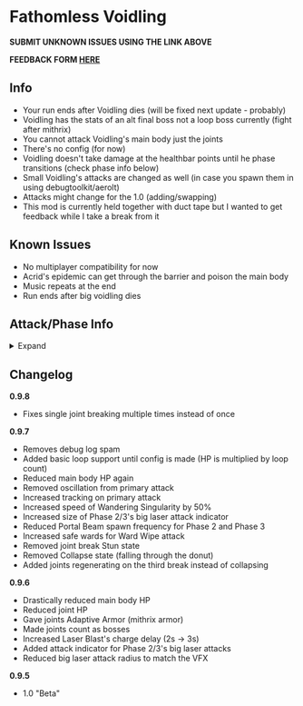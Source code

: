 # Fathomless Voidling

**SUBMIT UNKNOWN ISSUES USING THE LINK ABOVE**

**FEEDBACK FORM [HERE](https://forms.gle/Hr8LDYBE7HZ8aF6w9)**

## Info

- Your run ends after Voidling dies (will be fixed next update - probably)
- Voidling has the stats of an alt final boss not a loop boss currently (fight after mithrix)
- You cannot attack Voidling's main body just the joints
- There's no config (for now)
- Voidling doesn't take damage at the healthbar points until he phase transitions (check phase info below)
- Small Voidling's attacks are changed as well (in case you spawn them in using debugtoolkit/aerolt)
- Attacks might change for the 1.0 (adding/swapping)
- This mod is currently held together with duct tape but I wanted to get feedback while I take a break from it

## Known Issues

- No multiplayer compatibility for now
- Acrid's epidemic can get through the barrier and poison the main body
- Music repeats at the end
- Run ends after big voidling dies

## Attack/Phase Info

<details>
  <summary>Expand</summary>

### Phase 1

- Primary: Void Missiles - Increased size, now have an explosive radius, less tracking, oscillating
- Secondary: Portal Beams - Summons portals that fire predictive lasers at the closest enemy to the portal
- Utility: Void Laser - Fires a large laser and spins around the arena
- Special: Singularity - Creates a black hole under itself, instantly killing anything that enters

### Phase 2

- Primary: Void Missiles - Same
- Secondary: Portal Beams - More lasers
- Utility: Laser Blast - Aims and fires a large laser
- Special: Wandering Singularity - Creates a small black hole that slowly follows enemies until it collapses, killing anything it touches

### Phase 3

- Primary: Void Missiles - Same
- Secondary: Portal Beams - More lasers
- Utility: Portal Blast - Creates a portal near a random enemy, firing a large laser through the portal
- Special: Wandering Singularity - Creates a small black hole that slowly follows enemies until it collapses, killing anything it touches

### In-Between Phases

- Ward Wipe: Charges up to kill everything in the vicinity, take cover in a safe ward.

### Phase 4

- Certain Death: Charges up to kill everything in the vicinity, kill it first.

</details>

## Changelog

**0.9.8**

- Fixes single joint breaking multiple times instead of once

**0.9.7**

- Removes debug log spam
- Added basic loop support until config is made (HP is multiplied by loop count)
- Reduced main body HP again
- Removed oscillation from primary attack
- Increased tracking on primary attack
- Increased speed of Wandering Singularity by 50%
- Increased size of Phase 2/3's big laser attack indicator
- Reduced Portal Beam spawn frequency for Phase 2 and Phase 3
- Increased safe wards for Ward Wipe attack
- Removed joint break Stun state
- Removed Collapse state (falling through the donut)
- Added joints regenerating on the third break instead of collapsing

**0.9.6**

- Drastically reduced main body HP
- Reduced joint HP
- Gave joints Adaptive Armor (mithrix armor)
- Made joints count as bosses
- Increased Laser Blast's charge delay (2s -> 3s)
- Added attack indicator for Phase 2/3's big laser attacks
- Reduced big laser attack radius to match the VFX

**0.9.5**

- 1.0 "Beta"
